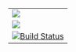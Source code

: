 <table>
<tr>
    <td><a href="https://codeclimate.com/github/ginajoseph/tweets"><img src="https://codeclimate.com/github/ginajoseph/tweets/badges/gpa.svg" /></a></td>
</tr>
<tr>
    <td><a href="https://codeclimate.com/github/ginajoseph/tweets"><img src="https://codeclimate.com/github/ginajoseph/tweets/badges/coverage.svg" /></a></td>
</tr>
<tr>
    <td><a href='https://semaphoreapp.com/ginajoseph/tweets'> <img src='https://semaphoreapp.com/api/v1/projects/bc5a7118-c568-43e4-ad4e-3cf10fb324f7/247884/badge.png' alt='Build Status'></a></td>
</tr>
</table>

